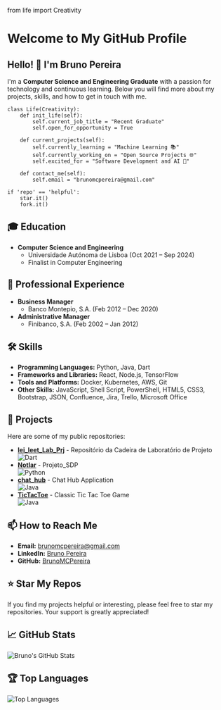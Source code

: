 from life import Creativity

# Welcome to My GitHub Profile

## Hello! 👋 I'm Bruno Pereira

I'm a **Computer Science and Engineering Graduate** with a passion for technology and continuous learning.
Below you will find more about my projects, skills, and how to get in touch with me.


    class Life(Creativity):
        def init_life(self):
            self.current_job_title = "Recent Graduate"
            self.open_for_opportunity = True
    
        def current_projects(self):
            self.currently_learning = "Machine Learning 📚"
            self.currently_working_on = "Open Source Projects 🌐"
            self.excited_for = "Software Development and AI 🤖"
    
        def contact_me(self):
            self.email = "brunomcpereira@gmail.com"
    
    if 'repo' == 'helpful':
        star.it()
        fork.it()


## 🎓 Education
- **Computer Science and Engineering**
  - Universidade Autónoma de Lisboa (Oct 2021 – Sep 2024)
  - Finalist in Computer Engineering

## 💼 Professional Experience
- **Business Manager**
  - Banco Montepio, S.A. (Feb 2012 – Dec 2020)
- **Administrative Manager**
  - Finibanco, S.A. (Feb 2002 – Jan 2012)

## 🛠️ Skills
- **Programming Languages:** Python, Java, Dart
- **Frameworks and Libraries:** React, Node.js, TensorFlow
- **Tools and Platforms:** Docker, Kubernetes, AWS, Git
- **Other Skills:** JavaScript, Shell Script, PowerShell, HTML5, CSS3, Bootstrap, JSON, Confluence, Jira, Trello, Microsoft Office

## 📂 Projects
Here are some of my public repositories:

- [**lei_leet_Lab_Prj**](https://github.com/BrunoMCPereira/lei_leet_Lab_Prj) - Repositório da Cadeira de Laboratório de Projeto  
  ![Dart](https://img.shields.io/badge/Dart-0175C2?style=for-the-badge&logo=dart&logoColor=white)
- [**Notlar**](https://github.com/BrunoMCPereira/Notlar) - Projeto_SDP  
  ![Python](https://img.shields.io/badge/Python-3776AB?style=for-the-badge&logo=python&logoColor=white)
- [**chat_hub**](https://github.com/BrunoMCPereira/chat_hub) - Chat Hub Application  
  ![Java](https://img.shields.io/badge/Java-007396?style=for-the-badge&logo=java&logoColor=white)
- [**TicTacToe**](https://github.com/BrunoMCPereira/TicTacToe) - Classic Tic Tac Toe Game  
  ![Java](https://img.shields.io/badge/Java-007396?style=for-the-badge&logo=java&logoColor=white)

## 📫 How to Reach Me
- **Email:** [brunomcpereira@gmail.com](mailto:brunomcpereira@gmail.com)
- **LinkedIn:** [Bruno Pereira](https://www.linkedin.com/in/bruno-pereira-b8859994)
- **GitHub:** [BrunoMCPereira](https://github.com/BrunoMCPereira)

## ⭐️ Star My Repos
If you find my projects helpful or interesting, please feel free to star my repositories. Your support is greatly appreciated!

## 📈 GitHub Stats
![Bruno's GitHub Stats](https://github-readme-stats.vercel.app/api?username=BrunoMCPereira&show_icons=true&theme=radical)

## 🏆 Top Languages
![Top Languages](https://github-readme-stats.vercel.app/api/top-langs/?username=BrunoMCPereira&layout=compact&theme=radical)


